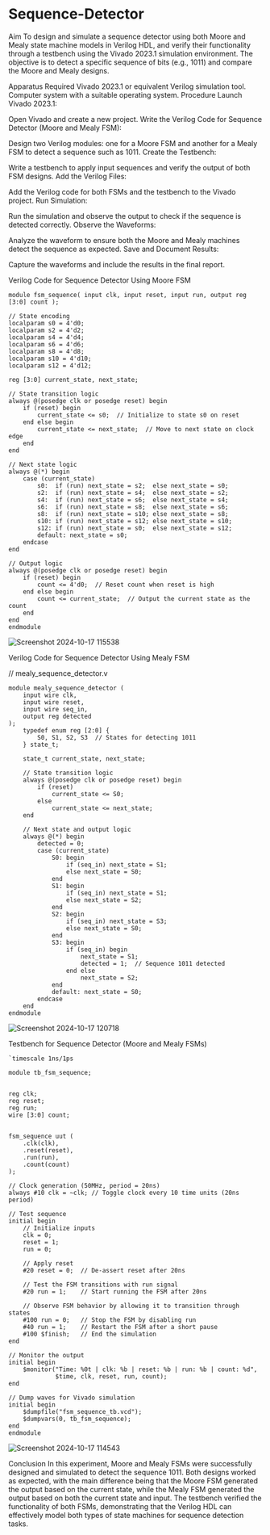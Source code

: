 # Sequence-Detector
Aim
To design and simulate a sequence detector using both Moore and Mealy state machine models in Verilog HDL, and verify their functionality through a testbench using the Vivado 2023.1 simulation environment. The objective is to detect a specific sequence of bits (e.g., 1011) and compare the Moore and Mealy designs.

Apparatus Required
Vivado 2023.1 or equivalent Verilog simulation tool.
Computer system with a suitable operating system.
Procedure
Launch Vivado 2023.1:

Open Vivado and create a new project.
Write the Verilog Code for Sequence Detector (Moore and Mealy FSM):

Design two Verilog modules: one for a Moore FSM and another for a Mealy FSM to detect a sequence such as 1011.
Create the Testbench:

Write a testbench to apply input sequences and verify the output of both FSM designs.
Add the Verilog Files:

Add the Verilog code for both FSMs and the testbench to the Vivado project.
Run Simulation:

Run the simulation and observe the output to check if the sequence is detected correctly.
Observe the Waveforms:

Analyze the waveform to ensure both the Moore and Mealy machines detect the sequence as expected.
Save and Document Results:

Capture the waveforms and include the results in the final report.

Verilog Code for Sequence Detector Using Moore FSM

```// moore_sequence_detector.v
module fsm_sequence( input clk, input reset, input run, output reg [3:0] count );

// State encoding
localparam s0 = 4'd0;
localparam s2 = 4'd2;
localparam s4 = 4'd4;
localparam s6 = 4'd6;
localparam s8 = 4'd8;
localparam s10 = 4'd10;
localparam s12 = 4'd12;

reg [3:0] current_state, next_state;

// State transition logic
always @(posedge clk or posedge reset) begin
    if (reset) begin
        current_state <= s0;  // Initialize to state s0 on reset
    end else begin
        current_state <= next_state;  // Move to next state on clock edge
    end
end

// Next state logic
always @(*) begin
    case (current_state)
        s0:  if (run) next_state = s2;  else next_state = s0;
        s2:  if (run) next_state = s4;  else next_state = s2;
        s4:  if (run) next_state = s6;  else next_state = s4;
        s6:  if (run) next_state = s8;  else next_state = s6;
        s8:  if (run) next_state = s10; else next_state = s8;
        s10: if (run) next_state = s12; else next_state = s10;
        s12: if (run) next_state = s0;  else next_state = s12;
        default: next_state = s0;
    endcase
end

// Output logic
always @(posedge clk or posedge reset) begin
    if (reset) begin
        count <= 4'd0;  // Reset count when reset is high
    end else begin
        count <= current_state;  // Output the current state as the count
    end
end
endmodule
```
![Screenshot 2024-10-17 115538](https://github.com/user-attachments/assets/54248d3f-48fd-427b-bd36-2fa0b1550146)

Verilog Code for Sequence Detector Using Mealy FSM

// mealy_sequence_detector.v
```
module mealy_sequence_detector (
    input wire clk,
    input wire reset,
    input wire seq_in,
    output reg detected
);
    typedef enum reg [2:0] {
        S0, S1, S2, S3  // States for detecting 1011
    } state_t;

    state_t current_state, next_state;

    // State transition logic
    always @(posedge clk or posedge reset) begin
        if (reset)
            current_state <= S0;
        else
            current_state <= next_state;
    end

    // Next state and output logic
    always @(*) begin
        detected = 0;
        case (current_state)
            S0: begin
                if (seq_in) next_state = S1;
                else next_state = S0;
            end
            S1: begin
                if (seq_in) next_state = S1;
                else next_state = S2;
            end
            S2: begin
                if (seq_in) next_state = S3;
                else next_state = S0;
            end
            S3: begin
                if (seq_in) begin
                    next_state = S1;
                    detected = 1;  // Sequence 1011 detected
                end else
                    next_state = S2;
            end
            default: next_state = S0;
        endcase
    end
endmodule

```
![Screenshot 2024-10-17 120718](https://github.com/user-attachments/assets/82fd37ad-b4b9-4032-b8ec-b2e748de2c62)

Testbench for Sequence Detector (Moore and Mealy FSMs)

```// sequence_detector_tb.v
`timescale 1ns/1ps

module tb_fsm_sequence;


reg clk;
reg reset;
reg run;
wire [3:0] count;


fsm_sequence uut (
    .clk(clk),
    .reset(reset),
    .run(run),
    .count(count)
);

// Clock generation (50MHz, period = 20ns)
always #10 clk = ~clk; // Toggle clock every 10 time units (20ns period)

// Test sequence
initial begin
    // Initialize inputs
    clk = 0;
    reset = 1;
    run = 0;

    // Apply reset
    #20 reset = 0;  // De-assert reset after 20ns

    // Test the FSM transitions with run signal
    #20 run = 1;    // Start running the FSM after 20ns

    // Observe FSM behavior by allowing it to transition through states
    #100 run = 0;   // Stop the FSM by disabling run
    #40 run = 1;    // Restart the FSM after a short pause
    #100 $finish;   // End the simulation
end

// Monitor the output
initial begin
    $monitor("Time: %0t | clk: %b | reset: %b | run: %b | count: %d", 
             $time, clk, reset, run, count);
end

// Dump waves for Vivado simulation
initial begin
    $dumpfile("fsm_sequence_tb.vcd");
    $dumpvars(0, tb_fsm_sequence);
end
endmodule

```
![Screenshot 2024-10-17 114543](https://github.com/user-attachments/assets/8ff131f7-c778-4fd3-8fed-596a9b6194f3)

Conclusion
In this experiment, Moore and Mealy FSMs were successfully designed and simulated to detect the sequence 1011. Both designs worked as expected, with the main difference being that the Moore FSM generated the output based on the current state, while the Mealy FSM generated the output based on both the current state and input. The testbench verified the functionality of both FSMs, demonstrating that the Verilog HDL can effectively model both types of state machines for sequence detection tasks.
